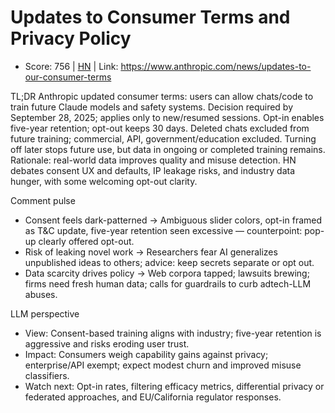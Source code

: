 # Updates to Consumer Terms and Privacy Policy

- Score: 756 | [HN](https://news.ycombinator.com/item?id=45062683) | Link: https://www.anthropic.com/news/updates-to-our-consumer-terms

TL;DR
Anthropic updated consumer terms: users can allow chats/code to train future Claude models and safety systems. Decision required by September 28, 2025; applies only to new/resumed sessions. Opt-in enables five-year retention; opt-out keeps 30 days. Deleted chats excluded from future training; commercial, API, government/education excluded. Turning off later stops future use, but data in ongoing or completed training remains. Rationale: real-world data improves quality and misuse detection. HN debates consent UX and defaults, IP leakage risks, and industry data hunger, with some welcoming opt-out clarity.

Comment pulse
- Consent feels dark-patterned → Ambiguous slider colors, opt-in framed as T&C update, five-year retention seen excessive — counterpoint: pop-up clearly offered opt-out.
- Risk of leaking novel work → Researchers fear AI generalizes unpublished ideas to others; advice: keep secrets separate or opt out.
- Data scarcity drives policy → Web corpora tapped; lawsuits brewing; firms need fresh human data; calls for guardrails to curb adtech-LLM abuses.

LLM perspective
- View: Consent-based training aligns with industry; five-year retention is aggressive and risks eroding user trust.
- Impact: Consumers weigh capability gains against privacy; enterprise/API exempt; expect modest churn and improved misuse classifiers.
- Watch next: Opt-in rates, filtering efficacy metrics, differential privacy or federated approaches, and EU/California regulator responses.
